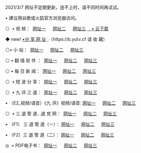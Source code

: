 <p>2021/3/7  网址不定期更新，连不上时，请不同时间再试试。
<p>• 建议用谷歌或火狐官方浏览器访问。
<p>◎  • 视 频： 
<a href="http://hgk.guitarhaven.com/" target="_blank">网址一</a> 　 
<a href="http://hsh.guitarhaven.com/" target="_blank">网址二</a> 　 
<a href="http://hsh.guitarhaven.com/b.html" target="_blank">网址三</a>
<a href="https://yadi.sk/d/d0sUeAOpal3njw" target="_blank">　• 云下载 </a></p>
<p>◆ new! <a href="http://hpi.guitarhaven.com/a.html">•分 享 网 址</a> ;（https://b.yutv.cf 请 收 藏） </p>

<p>◎•  小 站：  
<a href="http://hgk.guitarhaven.com/f.html" target="_blank">网址一</a> 　 
<a href="http://hsh.guitarhaven.com/h.html" target="_blank">网址二</a> 　 
<a href="http://hsh.guitarhaven.com/k/" target="_blank">网址三</a></p><p>

<p>◎  • 翻 墙 软 件 ：  
<a href="http://hgk.guitarhaven.com/ff/" target="_blank">网址一</a> 　 
<a href="http://hsh.guitarhaven.com/s/read/a1_nd.html" target="_blank">网址二</a> 　 
<a href="http://hsh.guitarhaven.com/ff/index.html" target="_blank">网址三</a></p>
<p>◎  • 每 日 新 闻：  
<a href="http://hgk.guitarhaven.com/day/" target="_blank">网址一</a> 　 
<a href="http://hsh.guitarhaven.com/day/" target="_blank">网址二</a> 　 
<a href="http://hsh.guitarhaven.com/day/index.html" target="_blank">网址三</a></p>
<p>◎   • 短 波 分 享：  
<a href="http://hgk.guitarhaven.com/h/" target="_blank">网址一</a> 　 
<a href="http://hsh.guitarhaven.com/h/" target="_blank">网址二</a> 　 
<a href="http://hsh.guitarhaven.com/h/index.html" target="_blank">网址三</a></p>
<p>◎   • 九 评.三 退：  
<a href="http://hgk.guitarhaven.com/t/" target="_blank">网址一</a> 　 
<a href="http://hsh.guitarhaven.com/v2/index.html" target="_blank">网址二</a> 　 
<a href="http://hsh.guitarhaven.com/tt/index.html" target="_blank">网址三</a> 　</p>
<p>  • （E2_视频/语音）《九 评》视频/语音: 
<a href="http://hgk.guitarhaven.com/7738.html" target="_blank">网址一</a> 　 
<a href="http://hsh.guitarhaven.com/7614.html" target="_blank">网址二</a> 　 
<a href="http://hsh.guitarhaven.com/7633.html" target="_blank">网址三</a></p>
<p>◎   • 三 退 管 道...退 党 网：  
<a href="http://hgk.guitarhaven.com/go/td1.html" target="_blank">网址一</a> 　 
<a href="http://hsh.guitarhaven.com/go/td2.html" target="_blank">网址二</a> 　 
<a href="http://hsh.guitarhaven.com/go/td3.html" target="_blank">网址三</a></p>
<p>  • （F1） 三 退 管 道（一）： 
<a href="http://hgk.guitarhaven.com/dd/" target="_blank">网址一</a> 　 
<a href="http://hsh.guitarhaven.com/s/read/a1_tdx.html" target="_blank">网址二</a> 　 
<a href="http://hsh.guitarhaven.com/dd/" target="_blank">网址三</a></p>
<p>  • （F2）三 退 管 道（二）： 
<a href="http://hsh.guitarhaven.com/d/" target="_blank">网址一</a> 　 
<a href="http://hgk.guitarhaven.com/d/index.html" target="_blank">网址二</a> 　 
<a href="http://hsh.guitarhaven.com/d/" target="_blank">网址三</a></p>
<p>◎   • PDF电子书：  
<a href="http://hgk.guitarhaven.com/p/" target="_blank">网址一</a> 　 
<a href="http://hsh.guitarhaven.com/p/index.html" target="_blank">网址二</a> 　 
<a href="http://hsh.guitarhaven.com/p/" target="_blank">网址三</a></p>
